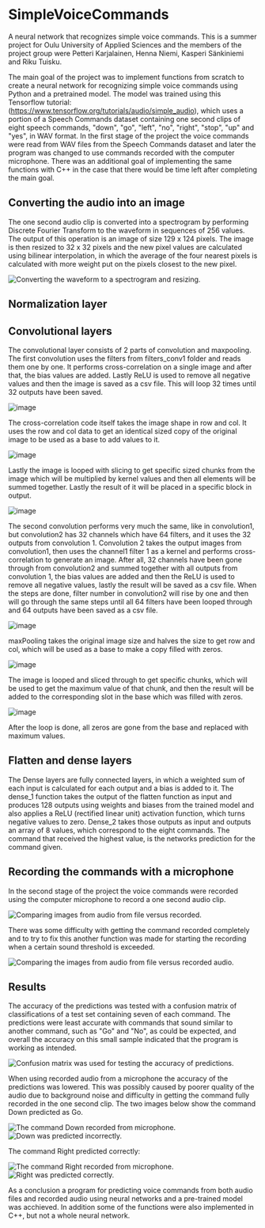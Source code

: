 # SimpleVoiceCommands
A neural network that recognizes simple voice commands. 
This is a summer project for Oulu University of Applied Sciences and the members of the project group were Petteri Karjalainen, Henna Niemi, Kasperi Sänkiniemi and Riku Tuisku.

The main goal of the project was to implement functions from scratch to create a neural network for recognizing simple voice commands using Python and a pretrained model. The model was trained using this Tensorflow tutorial: (https://www.tensorflow.org/tutorials/audio/simple_audio), which uses a portion of a Speech Commands dataset containing one second clips of eight speech commands, "down", "go", "left", "no", "right", "stop", "up" and "yes", in WAV format. In the first stage of the project the voice commands were read from WAV files from the Speech Commands dataset and later the program was changed to use commands recorded with the computer microphone. There was an additional goal of implementing the same functions with C++ in the case that there would be time left after completing the main goal.

## Converting the audio into an image
The one second audio clip is converted into a spectrogram by performing Discrete Fourier Transform to the waveform in sequences of 256 values. The output of this operation is an image of size 129 x 124 pixels. The image is then resized to 32 x 32 pixels and the new pixel values are calculated using bilinear interpolation, in which the average of the four nearest pixels is calculated with more weight put on the pixels closest to the new pixel.

![Converting the waveform to a spectrogram and resizing.](images/wav_spec_resized_file1.png "The waveform was converted to a spectrogram image and resized.")

## Normalization layer

## Convolutional layers
The convolutional layer consists of 2 parts of convolution and maxpooling.
The first convolution uses the filters from filters_conv1 folder and reads them one by one. It performs cross-correlation on a single image and after that, the bias values are added. Lastly ReLU is used to remove all negative values and then the image is saved as a csv file. This will loop 32 times until 32 outputs have been saved.

![image](https://github.com/user-attachments/assets/75404136-ac17-4f81-b710-c274d352125b)

The cross-correlation code itself takes the image shape in row and col. It uses the row and col data to get an identical sized copy of the original image to be used as a base to add values to it.

![image](https://github.com/user-attachments/assets/0b951aee-ea72-47e2-a344-d7f622f76728)

 Lastly the image is looped with slicing to get specific sized chunks from the image which will be multiplied by kernel values and then all elements will be summed together. Lastly the result of it will be placed in a specific block in output.

 ![image](https://github.com/user-attachments/assets/8676feb4-ce06-49d2-abf9-3715fd7cf53b)

 The second convolution performs very much the same, like in convolution1, but convolution2 has 32 channels which have 64 filters, and it uses the 32 outputs from convolution 1.
Convolution 2 takes the output images from convolution1, then uses the channel1 filter 1 as a kernel and performs cross-correlation to generate an image.
After all, 32 channels have been gone through from convolution2 and summed together with all outputs from convolution 1, the bias values are added and then the ReLU is used to remove all negative values, lastly the result will be saved as a csv file. 
When the steps are done, filter number in convolution2 will rise by one and then will go through the same steps until all 64 filters have been looped through and 64 outputs have been saved as a csv file.

![image](https://github.com/user-attachments/assets/dcfe52bb-cd99-4ffe-a929-500d6186eceb)

maxPooling takes the original image size and halves the size to get row and col, which will be used as a base to make a copy filled with zeros. 

![image](https://github.com/user-attachments/assets/0bd04818-0764-4313-b6d0-bdd060d6aebd)

The image is looped and sliced through to get specific chunks, which will be used to get the maximum value of that chunk, and then the result will be added to the corresponding slot in the base which was filled with zeros.

![image](https://github.com/user-attachments/assets/5cd67fcb-e492-4b3f-93eb-aaab095a0070)

After the loop is done, all zeros are gone from the base and replaced with maximum values.

## Flatten and dense layers
The Dense layers are fully connected layers, in which a weighted sum of each input is calculated for each output and a bias is added to it. The dense_1 function takes the output of the flatten function as input and produces 128 outputs using weights and biases from the trained model and also applies a ReLU (rectified linear unit) activation function, which turns negative values to zero. Dense_2 takes those outputs as input and outputs an array of 8 values, which correspond to the eight commands. The command that received the highest value, is the networks prediction for the command given.

## Recording the commands with a microphone
In the second stage of the project the voice commands were recorded using the computer microphone to record a one second audio clip.

![Comparing images from audio from file versus recorded.](images/file_vs_recording12.png "Comparison of an image from an audio file versus a recorded audio.")

There was some difficulty with getting the command recorded completely and to try to fix this another function was made for starting the recording when a certain sound threshold is exceeded.

![Comparing the images from audio from file versus recorded audio.](images/file_vs_recording_wait_for_command_up.png "Comparison of images when the recording starts only when sound exceeds a threshold.")

## Results
The accuracy of the predictions was tested with a confusion matrix of classifications of a test set containing seven of each command. The predictions were least accurate with commands that sound similar to another command, such as "Go" and "No", as could be expected, and overall the accuracy on this small sample indicated that the program is working as intended.

![Confusion matrix was used for testing the accuracy of predictions.](images/confusion_matrix.png "Confusion matrix was used for testing the accuracy of predictions.")

When using recorded audio from a microphone the accuracy of the predictions was lowered. This was possibly caused by poorer quality of the audio due to background noise and difficulty in getting the command fully recorded in the one second clip. The two images below show the command Down predicted as Go.

![](images/down.png "The command Down recorded from microphone.") ![](images/down_.png "Down was predicted incorrectly.")

The command Right predicted correctly:

![](images/right.png "The command Right recorded from microphone.") ![](images/right_.png "Right was predicted correctly.")

As a conclusion a program for predicting voice commands from both audio files and recorded audio using neural networks and a pre-trained model was acchieved. In addition some of the functions were also implemented in C++, but not a whole neural network.





